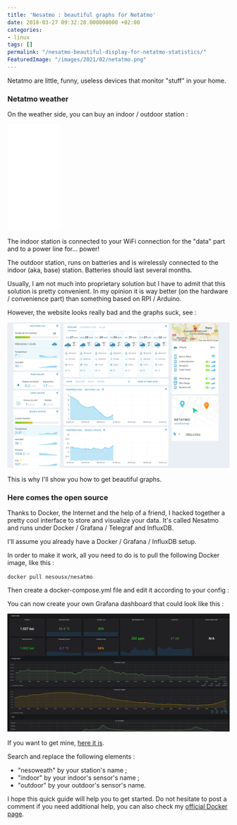 ```yaml
---
title: 'Nesatmo : beautiful graphs for Netatmo'
date: 2018-03-27 09:32:28.000000000 +02:00
categories:
- linux
tags: []
permalink: "/nesatmo-beautiful-display-for-netatmo-statistics/"
FeaturedImage: "/images/2021/02/netatmo.png"
---
```

Netatmo are little, funny, useless devices that monitor "stuff" in your home.

### Netatmo weather

On the weather side, you can buy an indoor / outdoor station :

<iframe style="width: 120px; height: 240px;" src="//ws-na.amazon-adsystem.com/widgets/q?ServiceVersion=20070822&amp;OneJS=1&amp;Operation=GetAdHtml&amp;MarketPlace=US&amp;source=ac&amp;ref=qf_sp_asin_til&amp;ad_type=product_link&amp;tracking_id=kodi-xbmc-20&amp;marketplace=amazon&amp;region=US&amp;placement=B0095HVAKS&amp;asins=B0095HVAKS&amp;linkId=a9a64629f351d03cf319db92e732ec92&amp;show_border=false&amp;link_opens_in_new_window=false&amp;price_color=333333&amp;title_color=0066c0&amp;bg_color=ffffff" frameborder="0" marginwidth="0" marginheight="0" scrolling="no"><br>
</iframe>

The indoor station is connected to your WiFi connection for the "data" part and to a power line for... power!

The outdoor station, runs on batteries and is wirelessly connected to the indoor (aka, base) station. Batteries should last several months.

Usually, I am not much into proprietary solution but I have to admit that this solution is pretty convenient. In my opinion it is way better (on the hardware / convenience part) than something based on RPI / Arduino.

However, the website looks really bad and the graphs suck, see :

![netatmo](/images/2018/03/netatmo.png)

This is why I'll show you how to get beautiful graphs.

### Here comes the open source

Thanks to Docker, the Internet and the help of a friend, I hacked together a pretty cool interface to store and visualize your data. It's called Nesatmo and runs under Docker / Grafana / Telegraf and InfluxDB.

I'll assume you already have a Docker / Grafana / InfluxDB setup.

In order to make it work, all you need to do is to pull the following Docker image, like this :

`docker pull nesousx/nesatmo`

Then create a docker-compose.yml file and edit it according to your config :

<script src="https://gist.github.com/Nesousx/fc6967ce7e3ff88e757a6152fd079bbf.js"></script>

You can now create your own Grafana dashboard that could look like this :

![nesatmo](/images/2018/03/nesatmo.png)

If you want to get mine, [here it is](https://gist.github.com/Nesousx/3941d33ee6c2282c29fa70e69c54fb1f).

Search and replace the following elements :

- "nesoweath" by your station's name ;
- "indoor" by your indoor's sensor's name ;
- "outdoor" by your outdoor's sensor's name.

I hope this quick guide will help you to get started. Do not hesitate to post a comment if you need additional help, you can also check my [official Docker page](https://hub.docker.com/r/nesousx/nesatmo/).

